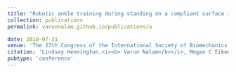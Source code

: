 ```yaml
---
title: "Robotic ankle training during standing on a compliant surface improves paretic ankle motor control, postural balance, and walking in chronic stroke survivors"
collection: publications
permalink: varunnalam.github.io/publications/a

date: 2019-07-31
venue: 'The 27th Congress of the International Society of Biomechanics (ISB 2019) / The 43rd Annual Meeting of the American Society of Biomechanics (ASB 2019)'
citation: 'Lindsey Hennington,<i><b> Varun Nalam</b></i>, Megan C Eikenberry, Carolyn L Kinney, Hyunglae Lee'
pubtype: 'conference'
---
```


